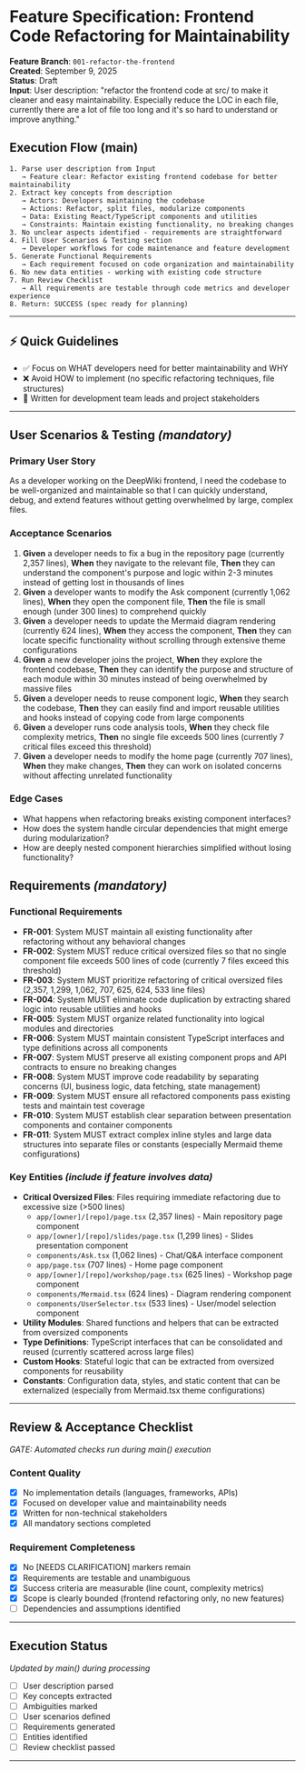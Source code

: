 # Feature Specification: Frontend Code Refactoring for Maintainability

**Feature Branch**: `001-refactor-the-frontend`  
**Created**: September 9, 2025  
**Status**: Draft  
**Input**: User description: "refactor the frontend code at src/ to make it cleaner and easy maintainability. Especially reduce the LOC in each file, currently there are a lot of file too long and it's so hard to understand or improve anything."

## Execution Flow (main)
```
1. Parse user description from Input
   → Feature clear: Refactor existing frontend codebase for better maintainability
2. Extract key concepts from description
   → Actors: Developers maintaining the codebase
   → Actions: Refactor, split files, modularize components
   → Data: Existing React/TypeScript components and utilities
   → Constraints: Maintain existing functionality, no breaking changes
3. No unclear aspects identified - requirements are straightforward
4. Fill User Scenarios & Testing section
   → Developer workflows for code maintenance and feature development
5. Generate Functional Requirements
   → Each requirement focused on code organization and maintainability
6. No new data entities - working with existing code structure
7. Run Review Checklist
   → All requirements are testable through code metrics and developer experience
8. Return: SUCCESS (spec ready for planning)
```

---

## ⚡ Quick Guidelines
- ✅ Focus on WHAT developers need for better maintainability and WHY
- ❌ Avoid HOW to implement (no specific refactoring techniques, file structures)
- 👥 Written for development team leads and project stakeholders

---

## User Scenarios & Testing *(mandatory)*

### Primary User Story
As a developer working on the DeepWiki frontend, I need the codebase to be well-organized and maintainable so that I can quickly understand, debug, and extend features without getting overwhelmed by large, complex files.

### Acceptance Scenarios
1. **Given** a developer needs to fix a bug in the repository page (currently 2,357 lines), **When** they navigate to the relevant file, **Then** they can understand the component's purpose and logic within 2-3 minutes instead of getting lost in thousands of lines
2. **Given** a developer wants to modify the Ask component (currently 1,062 lines), **When** they open the component file, **Then** the file is small enough (under 300 lines) to comprehend quickly
3. **Given** a developer needs to update the Mermaid diagram rendering (currently 624 lines), **When** they access the component, **Then** they can locate specific functionality without scrolling through extensive theme configurations
4. **Given** a new developer joins the project, **When** they explore the frontend codebase, **Then** they can identify the purpose and structure of each module within 30 minutes instead of being overwhelmed by massive files
5. **Given** a developer needs to reuse component logic, **When** they search the codebase, **Then** they can easily find and import reusable utilities and hooks instead of copying code from large components
6. **Given** a developer runs code analysis tools, **When** they check file complexity metrics, **Then** no single file exceeds 500 lines (currently 7 critical files exceed this threshold)
7. **Given** a developer needs to modify the home page (currently 707 lines), **When** they make changes, **Then** they can work on isolated concerns without affecting unrelated functionality

### Edge Cases
- What happens when refactoring breaks existing component interfaces?
- How does the system handle circular dependencies that might emerge during modularization?
- How are deeply nested component hierarchies simplified without losing functionality?

## Requirements *(mandatory)*

### Functional Requirements
- **FR-001**: System MUST maintain all existing functionality after refactoring without any behavioral changes
- **FR-002**: System MUST reduce critical oversized files so that no single component file exceeds 500 lines of code (currently 7 files exceed this threshold)
- **FR-003**: System MUST prioritize refactoring of critical oversized files (2,357, 1,299, 1,062, 707, 625, 624, 533 line files)
- **FR-004**: System MUST eliminate code duplication by extracting shared logic into reusable utilities and hooks
- **FR-005**: System MUST organize related functionality into logical modules and directories  
- **FR-006**: System MUST maintain consistent TypeScript interfaces and type definitions across all components
- **FR-007**: System MUST preserve all existing component props and API contracts to ensure no breaking changes
- **FR-008**: System MUST improve code readability by separating concerns (UI, business logic, data fetching, state management)
- **FR-009**: System MUST ensure all refactored components pass existing tests and maintain test coverage
- **FR-010**: System MUST establish clear separation between presentation components and container components
- **FR-011**: System MUST extract complex inline styles and large data structures into separate files or constants (especially Mermaid theme configurations)

### Key Entities *(include if feature involves data)*
- **Critical Oversized Files**: Files requiring immediate refactoring due to excessive size (>500 lines)
  - `app/[owner]/[repo]/page.tsx` (2,357 lines) - Main repository page component
  - `app/[owner]/[repo]/slides/page.tsx` (1,299 lines) - Slides presentation component  
  - `components/Ask.tsx` (1,062 lines) - Chat/Q&A interface component
  - `app/page.tsx` (707 lines) - Home page component
  - `app/[owner]/[repo]/workshop/page.tsx` (625 lines) - Workshop page component
  - `components/Mermaid.tsx` (624 lines) - Diagram rendering component
  - `components/UserSelector.tsx` (533 lines) - User/model selection component
- **Utility Modules**: Shared functions and helpers that can be extracted from oversized components
- **Type Definitions**: TypeScript interfaces that can be consolidated and reused (currently scattered across large files)
- **Custom Hooks**: Stateful logic that can be extracted from oversized components for reusability
- **Constants**: Configuration data, styles, and static content that can be externalized (especially from Mermaid.tsx theme configurations)

---

## Review & Acceptance Checklist
*GATE: Automated checks run during main() execution*

### Content Quality
- [x] No implementation details (languages, frameworks, APIs)
- [x] Focused on developer value and maintainability needs
- [x] Written for non-technical stakeholders
- [x] All mandatory sections completed

### Requirement Completeness
- [x] No [NEEDS CLARIFICATION] markers remain
- [x] Requirements are testable and unambiguous  
- [x] Success criteria are measurable (line count, complexity metrics)
- [x] Scope is clearly bounded (frontend refactoring only, no new features)
- [ ] Dependencies and assumptions identified

---

## Execution Status
*Updated by main() during processing*

- [ ] User description parsed
- [ ] Key concepts extracted
- [ ] Ambiguities marked
- [ ] User scenarios defined
- [ ] Requirements generated
- [ ] Entities identified
- [ ] Review checklist passed

---

